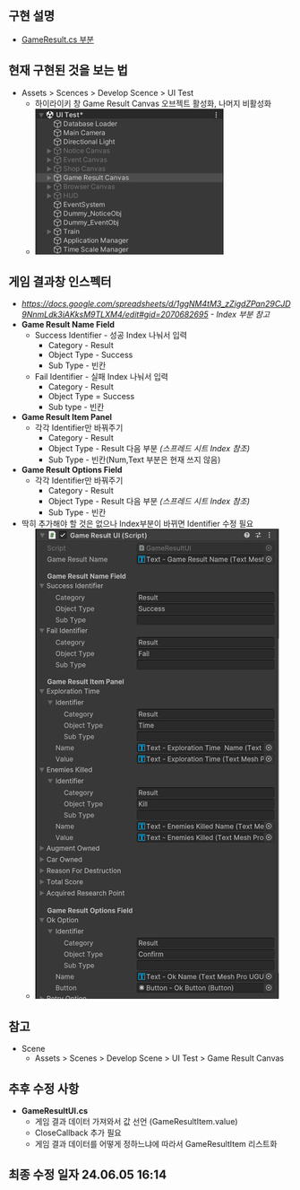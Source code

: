 ## 구현 설명
* [GameResult.cs 부분](./implement/GameResultUI)
## 현재 구현된 것을 보는 법
* Assets > Scences > Develop Scence > UI Test
	+ 하이라이키 창 Game Result Canvas 오브젝트 활성화, 나머지 비활성화
	+ ![이미지 참조](./image/GameResultCanvasImage.png)
## 게임 결과창 인스펙터
* *https://docs.google.com/spreadsheets/d/1ggNM4tM3_zZigdZPan29CJD9NnmLdk3iAKksM9TLXM4/edit#gid=2070682695 - Index 부분 참고*
* **Game Result Name Field**
	+ Success Identifier - 성공 Index 나눠서 입력
		+ Category - Result
		+ Object Type - Success
		+ Sub Type - 빈칸
	+ Fail Identifier - 실패 Index 나눠서 입력
		+ Category - Result
		+ Object Type = Success
		+ Sub type - 빈칸
* **Game Result Item Panel**
	+ 각각 Identifier만 바꿔주기
		+ Category - Result
		+ Object Type - Result 다음 부분 *(스프레드 시트 Index 참조)*
		+ Sub Type - 빈칸(Num,Text 부분은 현재 쓰지 않음)
* **Game Result Options Field**
	+ 각각 Identifier만 바꿔주기
		+ Category - Result
		+ Object Type - Result 다음 부분 *(스프레드 시트 Index 참조)*
		+ Sub Type - 빈칸
* 딱히 추가해야 할 것은 없으나 Index부분이 바뀌면 Identifier 수정 필요
	+ ![이미지 참조](./image/GameResultFieldImage.png)
## 참고
* Scene
	+ Assets > Scenes > Develop Scene > UI Test > Game Result Canvas
## 추후 수정 사항
* **GameResultUI.cs**
	+ 게임 결과 데이터 가져와서 값 선언 (GameResultItem.value)
	+ CloseCallback 추가 필요
	+ 게임 결과 데이터를 어떻게 정하느냐에 따라서 GameResultItem 리스트화
## 최종 수정 일자 24.06.05 16:14